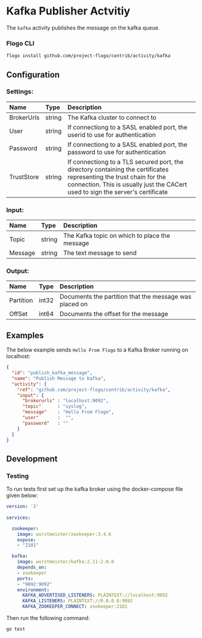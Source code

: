 # Kafka Publisher Actvitiy

The `kafka` activity publishes the message on the kafka queue.

### Flogo CLI
```bash
flogo install github.com/project-flogo/contrib/activity/kafka
```

## Configuration

### Settings: 
| Name       | Type   | Description
|:---        | :---   | :---   
| BrokerUrls | string | The Kafka cluster to connect to  |
| User       | string | If connectiong to a SASL enabled port, the userid to use for authentication  |
| Password   | string | If connectiong to a SASL enabled port, the password to use for authentication  |
| TrustStore | string |  If connectiong to a TLS secured port, the directory containing the certificates representing the trust chain for the connection. This is usually just the CACert used to sign the server's certificate |

### Input:

| Name       | Type   | Description
|:---        | :---   | :---  
| Topic      | string | The Kafka topic on which to place the message  |
| Message    | string | The text message to send  |

### Output:

| Name         | Type     | Description
|:---          | :---     | :---   
| Partition    | int32    | Documents the partition that the message was placed on |
| OffSet       | int64    | Documents the offset for the message |

## Examples

The below example sends `Hello From Flogo` to a Kafka Broker running on localhost:

```json
{
  "id": "publish_kafka_message",
  "name": "Publish Message to Kafka",
  "activity": {
    "ref": "github.com/project-flogo/contrib/activity/kafka",
    "input": {
      "brokerurls" : "localhost:9092",
      "topic"      : "syslog",
      "message"    : "Hello From Flogo",
      "user"       :  "",
      "password"   : ""
    }
  }
}
```
 
## Development

### Testing

To run tests first set up the kafka broker using the docker-compose file given below:

```yaml
version: '2'
  
services:

  zookeeper:
    image: wurstmeister/zookeeper:3.4.6
    expose:
    - "2181"

  kafka:
    image: wurstmeister/kafka:2.11-2.0.0
    depends_on:
    - zookeeper
    ports:
    - "9092:9092"
    environment:
      KAFKA_ADVERTISED_LISTENERS: PLAINTEXT://localhost:9092
      KAFKA_LISTENERS: PLAINTEXT://0.0.0.0:9092
      KAFKA_ZOOKEEPER_CONNECT: zookeeper:2181
```

Then run the following command: 

```bash
go test 
```